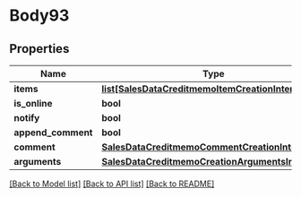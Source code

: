 # Body93

## Properties
Name | Type | Description | Notes
------------ | ------------- | ------------- | -------------
**items** | [**list[SalesDataCreditmemoItemCreationInterface]**](SalesDataCreditmemoItemCreationInterface.md) |  | [optional] 
**is_online** | **bool** |  | [optional] 
**notify** | **bool** |  | [optional] 
**append_comment** | **bool** |  | [optional] 
**comment** | [**SalesDataCreditmemoCommentCreationInterface**](SalesDataCreditmemoCommentCreationInterface.md) |  | [optional] 
**arguments** | [**SalesDataCreditmemoCreationArgumentsInterface**](SalesDataCreditmemoCreationArgumentsInterface.md) |  | [optional] 

[[Back to Model list]](../README.md#documentation-for-models) [[Back to API list]](../README.md#documentation-for-api-endpoints) [[Back to README]](../README.md)


